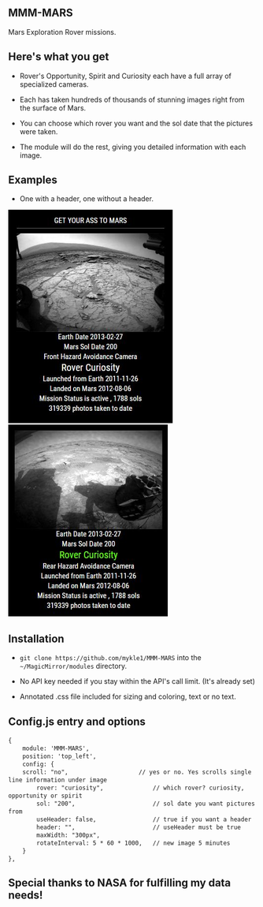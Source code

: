 ## MMM-MARS

Mars Exploration Rover missions.

## Here's what you get

* Rover's Opportunity, Spirit and Curiosity each have a full array of specialized cameras.

* Each has taken hundreds of thousands of stunning images right from the surface of Mars.

* You can choose which rover you want and the sol date that the pictures were taken.

* The module will do the rest, giving you detailed information with each image.

## Examples

* One with a header, one without a header.

![](pix/1.JPG) ![](pix/2.JPG)

## Installation

* `git clone https://github.com/mykle1/MMM-MARS` into the `~/MagicMirror/modules` directory.

* No API key needed if you stay within the API's call limit. (It's already set)

* Annotated .css file included for sizing and coloring, text or no text.

## Config.js entry and options

    {
        module: 'MMM-MARS',
        position: 'top_left',
        config: {
	    scroll: "no",                    // yes or no. Yes scrolls single line information under image
            rover: "curiosity",              // which rover? curiosity, opportunity or spirit
	        sol: "200",                      // sol date you want pictures from
            useHeader: false,                // true if you want a header      
            header: "",                      // useHeader must be true
            maxWidth: "300px",
            rotateInterval: 5 * 60 * 1000,   // new image 5 minutes
        }
    },

## Special thanks to NASA for fulfilling my data needs!
